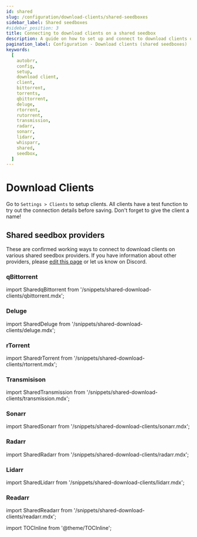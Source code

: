 ```yaml
---
id: shared
slug: /configuration/download-clients/shared-seedboxes
sidebar_label: Shared seedboxes
#sidebar_position: 3
title: Connecting to download clients on a shared seedbox
description: A guide on how to set up and connect to download clients on shared seedboxes in autobrr.
pagination_label: Configuration - Download clients (shared seedboxes)
keywords:
  [
    autobrr,
    config,
    setup,
    download client,
    client,
    bittorrent,
    torrents,
    qbittorrent,
    deluge,
    rtorrent,
    rutorrent,
    transmission,
    radarr,
    sonarr,
    lidarr,
    whisparr,
    shared,
    seedbox,
  ]
---
```


# Download Clients

Go to `Settings > Clients` to setup clients.
All clients have a test function to try out the connection details before saving. Don't forget to give the client a name!

## Shared seedbox providers

These are confirmed working ways to connect to download clients on various shared seedbox providers.
If you have information about other providers, please <a href="https://github.com/autobrr/autobrr.com/tree/main/docs/configuration/download-clients/shared.md" target="_blank">edit this page</a> or let us know on Discord.

### qBittorrent

import SharedqBittorrent from '/snippets/shared-download-clients/qbittorrent.mdx';

<SharedqBittorrent />

### Deluge

import SharedDeluge from '/snippets/shared-download-clients/deluge.mdx';

<SharedDeluge />

### rTorrent

import SharedrTorrent from '/snippets/shared-download-clients/rtorrent.mdx';

<SharedrTorrent />

### Transmisison

import SharedTransmission from '/snippets/shared-download-clients/transmission.mdx';

<SharedTransmission />

### Sonarr

import SharedSonarr from '/snippets/shared-download-clients/sonarr.mdx';

<SharedSonarr />

### Radarr

import SharedRadarr from '/snippets/shared-download-clients/radarr.mdx';

<SharedRadarr />

### Lidarr

import SharedLidarr from '/snippets/shared-download-clients/lidarr.mdx';

<SharedLidarr />

### Readarr

import SharedReadarr from '/snippets/shared-download-clients/readarr.mdx';

<SharedReadarr />

import TOCInline from '@theme/TOCInline';
